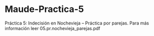 # Maude-Practica-5
Práctica 5: Indecisión en Nochevieja – Práctica por parejas. Para más información leer 05.pr.nochevieja_parejas.pdf

